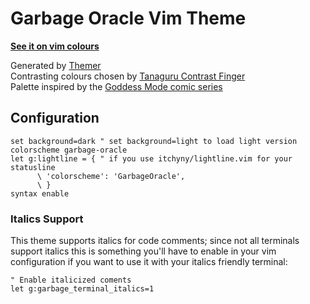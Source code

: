 # Garbage Oracle Vim Theme

**[See it on vim colours](http://vimcolors.com/949/garbage-oracle/light)**

Generated by [Themer](https://github.com/mjswensen/themer)  
Contrasting colours chosen by [Tanaguru Contrast Finger](https://github.com/Tanaguru/Contrast-Finder)  
Palette inspired by the [Goddess Mode comic series](https://www.dccomics.com/comics/goddess-mode-2018/goddess-mode-1)  

## Configuration

```vim
set background=dark " set background=light to load light version
colorscheme garbage-oracle
let g:lightline = { " if you use itchyny/lightline.vim for your statusline 
      \ 'colorscheme': 'GarbageOracle',
      \ }
syntax enable
```
### Italics Support
This theme supports italics for code comments;  since not all terminals support italics this is something you'll have to enable in your vim configuration if you want to use it with your italics friendly terminal:

```vim
" Enable italicized coments
let g:garbage_terminal_italics=1
```
